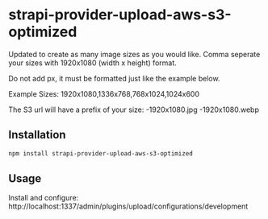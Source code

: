 # strapi-provider-upload-aws-s3-optimized
Updated to create as many image sizes as you would like.  Comma seperate your sizes with 1920x1080 (width x height) format. 

Do not add px, it must be formatted just like the example below. 

Example Sizes: 
1920x1080,1336x768,768x1024,1024x600

The S3 url will have a prefix of your size:
-1920x1080.jpg
-1920x1080.webp

## Installation
```bash
npm install strapi-provider-upload-aws-s3-optimized
```

## Usage
Install and configure: http://localhost:1337/admin/plugins/upload/configurations/development
